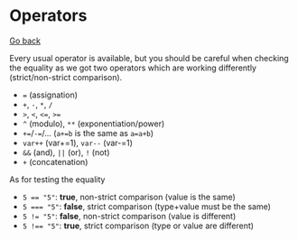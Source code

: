 # Operators

[Go back](../index.md#basic-syntax)

Every usual operator is available, but you should be careful when checking the equality as we got two operators which are working differently (strict/non-strict comparison).

* `=` (assignation)
* `+`, `-`, `*`, `/` 
* `>`, `<`, `<=`, `>=`
* `^` (modulo), `**` (exponentiation/power)
* `+=`/`-=`/... (`a+=b` is the same as `a=a+b`)
* `var++` (var+=1), `var--` (var-=1)
* `&&` (and), `||` (or), `!` (not)
* `+` (concatenation)

As for testing the equality

* `5 == "5"`: **true**, non-strict comparison (value is the same)
* `5 === "5"`: **false**, strict comparison (type+value must be the same)
* `5 != "5"`: **false**, non-strict comparison (value is different)
* `5 !== "5"`: **true**, strict comparison (type or value are different)